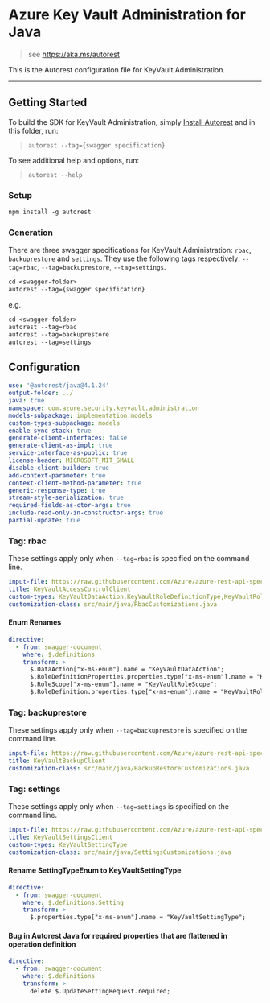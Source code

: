 # Azure Key Vault Administration for Java

> see https://aka.ms/autorest

This is the Autorest configuration file for KeyVault Administration.

---
## Getting Started
To build the SDK for KeyVault Administration, simply [Install Autorest](https://aka.ms/autorest) and 
in this folder, run:

> `autorest --tag={swagger specification}`

To see additional help and options, run:

> `autorest --help`

### Setup
```ps
npm install -g autorest
```

### Generation

There are three swagger specifications for KeyVault Administration: `rbac`, `backuprestore` and `settings`. 
They use the following tags respectively: `--tag=rbac`, `--tag=backuprestore`, `--tag=settings`.

```ps
cd <swagger-folder>
autorest --tag={swagger specification}
```

e.g.
```ps
cd <swagger-folder>
autorest --tag=rbac
autorest --tag=backuprestore
autorest --tag=settings
```

## Configuration
```yaml
use: '@autorest/java@4.1.24'
output-folder: ../
java: true
namespace: com.azure.security.keyvault.administration
models-subpackage: implementation.models
custom-types-subpackage: models
enable-sync-stack: true
generate-client-interfaces: false
generate-client-as-impl: true
service-interface-as-public: true
license-header: MICROSOFT_MIT_SMALL
disable-client-builder: true
add-context-parameter: true
context-client-method-parameter: true
generic-response-type: true
stream-style-serialization: true
required-fields-as-ctor-args: true
include-read-only-in-constructor-args: true
partial-update: true
```

### Tag: rbac
These settings apply only when `--tag=rbac` is specified on the command line.

``` yaml $(tag) == 'rbac'
input-file: https://raw.githubusercontent.com/Azure/azure-rest-api-specs/a2f6f742d088dcc712e67cb2745d8271eaa370ff/specification/keyvault/data-plane/Microsoft.KeyVault/preview/7.5-preview.1/rbac.json
title: KeyVaultAccessControlClient
custom-types: KeyVaultDataAction,KeyVaultRoleDefinitionType,KeyVaultRoleScope,KeyVaultRoleType
customization-class: src/main/java/RbacCustomizations.java
```

#### Enum Renames
``` yaml $(tag) == 'rbac'
directive:
  - from: swagger-document
    where: $.definitions
    transform: >
      $.DataAction["x-ms-enum"].name = "KeyVaultDataAction";
      $.RoleDefinitionProperties.properties.type["x-ms-enum"].name = "KeyVaultRoleType";
      $.RoleScope["x-ms-enum"].name = "KeyVaultRoleScope";
      $.RoleDefinition.properties.type["x-ms-enum"].name = "KeyVaultRoleDefinitionType";
```

### Tag: backuprestore
These settings apply only when `--tag=backuprestore` is specified on the command line.

``` yaml $(tag) == 'backuprestore'
input-file: https://raw.githubusercontent.com/Azure/azure-rest-api-specs/a2f6f742d088dcc712e67cb2745d8271eaa370ff/specification/keyvault/data-plane/Microsoft.KeyVault/preview/7.5-preview.1/backuprestore.json
title: KeyVaultBackupClient
customization-class: src/main/java/BackupRestoreCustomizations.java
```

### Tag: settings
These settings apply only when `--tag=settings` is specified on the command line.

``` yaml $(tag) == 'settings'
input-file: https://raw.githubusercontent.com/Azure/azure-rest-api-specs/a2f6f742d088dcc712e67cb2745d8271eaa370ff/specification/keyvault/data-plane/Microsoft.KeyVault/preview/7.5-preview.1/settings.json
title: KeyVaultSettingsClient
custom-types: KeyVaultSettingType
customization-class: src/main/java/SettingsCustomizations.java
```

#### Rename SettingTypeEnum to KeyVaultSettingType
``` yaml $(tag) == 'settings'
directive:
  - from: swagger-document
    where: $.definitions.Setting
    transform: >
      $.properties.type["x-ms-enum"].name = "KeyVaultSettingType";
```

#### Bug in Autorest Java for required properties that are flattened in operation definition
``` yaml $(tag) == 'settings'
directive:
  - from: swagger-document
    where: $.definitions
    transform: >
      delete $.UpdateSettingRequest.required;
```
